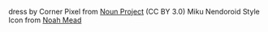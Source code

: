 dress by Corner Pixel from <a href="https://thenounproject.com/browse/icons/term/dress/" target="_blank" title="dress Icons">Noun Project</a> (CC BY 3.0)
Miku Nendoroid Style Icon from [Noah Mead](https://noahmead.tumblr.com/post/174603237609/miku)